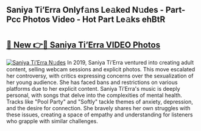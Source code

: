 ## Saniya Ti’Erra Onlyf𝚊ns Le𝚊ked N𝚞des - Part-Pcc Photos Video - Hot Part Le𝚊ks ehBtR

# <h2><a href="http://ab38928.deff.icu/?id=Saniya+Ti%e2%80%99Erra">🔗 New 👉🔴 Saniya Ti’Erra VIDEO Photos</a></h2>

[![Saniya Ti’Erra N𝚞des](https://i.imgur.com/rIISA9y.gif)](http://ab38928.deff.icu/?id=Saniya+Ti%e2%80%99Erra)
In 2019, Saniya Ti’Erra ventured into creating adult content, selling webcam sessions and explicit photos. This move escalated her controversy, with critics expressing concerns over the sexualization of her young audience. She has faced bans and restrictions on various platforms due to her explicit content. Saniya Ti’Erra's music is deeply personal, with songs that delve into the complexities of mental health. Tracks like "Pool Party" and "Softly" tackle themes of anxiety, depression, and the desire for connection. She bravely shares her own struggles with these issues, creating a space of empathy and understanding for listeners who grapple with similar challenges.
